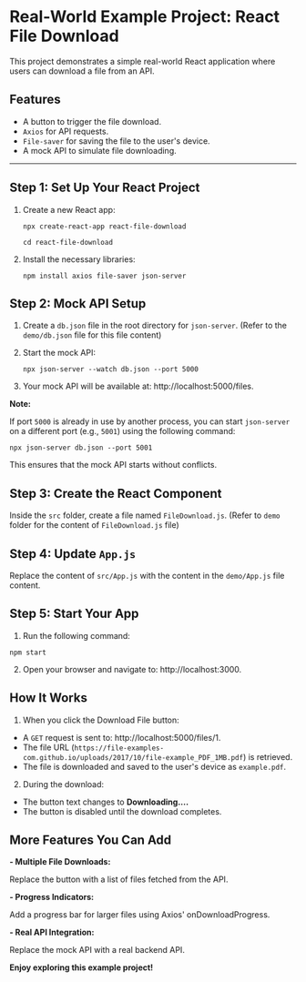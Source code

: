 # Real-World Example Project: React File Download

This project demonstrates a simple real-world React application where users can download a file from an API.

## Features
- A button to trigger the file download.
- `Axios` for API requests.
- `File-saver` for saving the file to the user's device.
- A mock API to simulate file downloading.

---

## Step 1: Set Up Your React Project

1. Create a new React app:
  
   `npx create-react-app react-file-download`
   
   `cd react-file-download`

3. Install the necessary libraries:
   
    `npm install axios file-saver json-server`

## Step 2: Mock API Setup

1. Create a `db.json` file in the root directory for `json-server`. (Refer to the `demo/db.json` file for this file content)

2. Start the mock API:

   `npx json-server --watch db.json --port 5000`

3. Your mock API will be available at: http://localhost:5000/files.

**Note:**

If port `5000` is already in use by another process, you can start `json-server` on a different port (e.g., `5001`) using the following command:

`npx json-server db.json --port 5001`

This ensures that the mock API starts without conflicts.

## Step 3: Create the React Component

Inside the `src` folder, create a file named `FileDownload.js`. (Refer to `demo` folder for the content of `FileDownload.js` file)

## Step 4: Update `App.js`

Replace the content of `src/App.js` with the content in the `demo/App.js` file content.

## Step 5: Start Your App

1. Run the following command:

`npm start`

2. Open your browser and navigate to: http://localhost:3000.

## How It Works

1. When you click the Download File button:

  - A `GET` request is sent to: http://localhost:5000/files/1.
  - The file URL (`https://file-examples-com.github.io/uploads/2017/10/file-example_PDF_1MB.pdf`) is retrieved.
  - The file is downloaded and saved to the user's device as `example.pdf`.

2. During the download:

  - The button text changes to **Downloading....**
  - The button is disabled until the download completes.

## More Features You Can Add

**- Multiple File Downloads:**

Replace the button with a list of files fetched from the API.

**- Progress Indicators:**

Add a progress bar for larger files using Axios' onDownloadProgress.

**- Real API Integration:**

Replace the mock API with a real backend API.

**Enjoy exploring this example project!**


